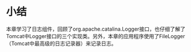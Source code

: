 # 小结

本章学习了日志组件，回顾了org.apache.catalina.Logger接口，也仔细了解了Tomcat中Logger接口的三个实现类。另外，本章的应用程序使用了FileLogger（Tomcat中最高级的日志记录器）来记录日志。